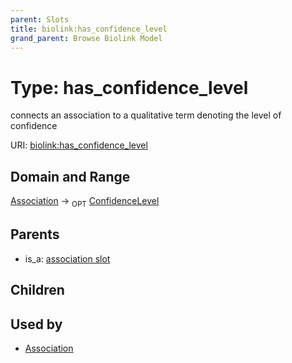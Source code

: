 ```yaml
---
parent: Slots
title: biolink:has_confidence_level
grand_parent: Browse Biolink Model
---
```


# Type: has_confidence_level


connects an association to a qualitative term denoting the level of confidence

URI: [biolink:has_confidence_level](https://w3id.org/biolink/vocab/has_confidence_level)

## Domain and Range

[Association](Association.md) ->  <sub>OPT</sub> [ConfidenceLevel](ConfidenceLevel.md)

## Parents

 *  is_a: [association slot](association_slot.md)

## Children


## Used by

 * [Association](Association.md)

